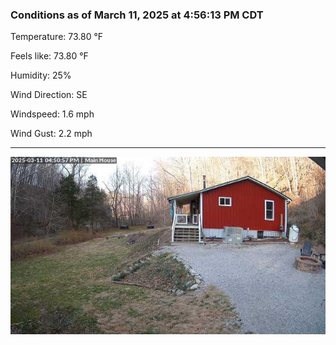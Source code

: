 ### Conditions as of March 11, 2025 at 4:56:13 PM CDT 

Temperature: 73.80 &deg;F

Feels like: 73.80 &deg;F

Humidity: 25%

Wind Direction: SE

Windspeed: 1.6 mph

Wind Gust: 2.2 mph

---

<img src="./images/latest.jpeg"/>

